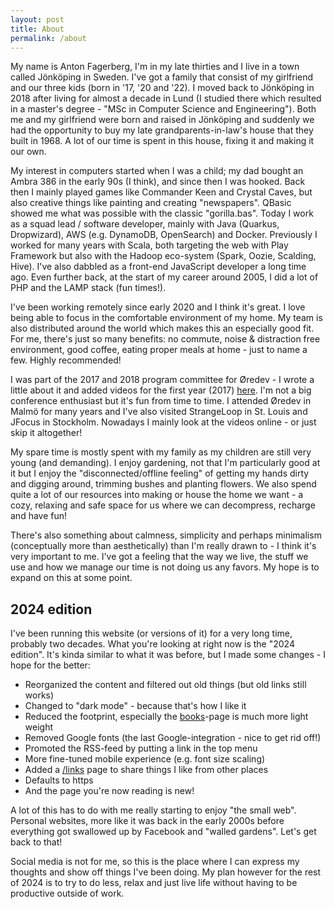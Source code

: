 ```yaml
---
layout: post
title: About
permalink: /about
---
```


My name is Anton Fagerberg, I'm in my late thirties and I live in a town called Jönköping in Sweden.
I've got a family that consist of my girlfriend and our three kids (born in '17, '20 and '22). 
I moved back to Jönköping in 2018 after living for almost a decade in Lund (I studied there which resulted in a master's degree - "MSc in Computer Science and Engineering"). 
Both me and my girlfriend were born and raised in Jönköping and suddenly we had the opportunity to buy my late grandparents-in-law's house that they built in 1968.
A lot of our time is spent in this house, fixing it and making it our own.

My interest in computers started when I was a child; my dad bought an Ambra 386 in the early 90s (I think), and since then I was hooked.
Back then I mainly played games like Commander Keen and Crystal Caves, but also creative things like painting and creating "newspapers".
QBasic showed me what was possible with the classic "gorilla.bas".
Today I work as a squad lead / software developer, mainly with Java (Quarkus, Dropwizard), AWS (e.g. DynamoDB, OpenSearch) and Docker.
Previously I worked for many years with Scala, both targeting the web with Play Framework but also with the Hadoop eco-system (Spark, Oozie, Scalding, Hive). I've also dabbled as a front-end JavaScript developer a long time ago. 
Even further back, at the start of my career around 2005, I did a lot of PHP and the LAMP stack (fun times!).

I've been working remotely since early 2020 and I think it's great. I love being able to focus in the comfortable environment of my home.
My team is also distributed around the world which makes this an especially good fit. For me, there's just so many benefits: no commute, noise & distraction free environment, good coffee, eating proper meals at home - just to name a few. Highly recommended!

I was part of the 2017 and 2018 program committee for Øredev - I wrote a little about it and added videos for the first year (2017) [here](/blog/oredev-program-committee/). I'm not a big conference enthusiast but it's fun from time to time. I attended Øredev in Malmö for many years and I've also visited StrangeLoop in St. Louis and JFocus in Stockholm. Nowadays I mainly look at the videos online - or just skip it altogether!

My spare time is mostly spent with my family as my children are still very young (and demanding). I enjoy gardening, not that I'm particularly good at it but I enjoy the "disconnected/offline feeling" of getting my hands dirty and digging around, trimming bushes and planting flowers.
We also spend quite a lot of our resources into making or house the home we want - a cozy, relaxing and safe space for us where we can decompress, recharge and have fun!

There's also something about calmness, simplicity and perhaps minimalism (conceptually more than aesthetically) than I'm really drawn to - I think it's very important to me. 
I've got a feeling that the way we live, the stuff we use and how we manage our time is not doing us any favors.
My hope is to expand on this at some point.

## 2024 edition
I've been running this website (or versions of it) for a very long time, probably two decades.
What you're looking at right now is the "2024 edition".
It's kinda similar to what it was before, but I made some changes - I hope for the better:
- Reorganized the content and filtered out old things (but old links still works)
- Changed to "dark mode" - because that's how I like it
- Reduced the footprint, especially the [books](/books)-page is much more light weight
- Removed Google fonts (the last Google-integration - nice to get rid off!)
- Promoted the RSS-feed by putting a link in the top menu
- More fine-tuned mobile experience (e.g. font size scaling)
- Added a [/links](/links) page to share things I like from other places
- Defaults to https
- And the page you're now reading is new!

A lot of this has to do with me really starting to enjoy "the small web".
Personal websites, more like it was back in the early 2000s before everything got swallowed up by Facebook and "walled gardens".
Let's get back to that!

Social media is not for me, so this is the place where I can express my thoughts and show off things I've been doing.
My plan however for the rest of 2024 is to try to do less, relax and just live life without having to be productive outside of work.